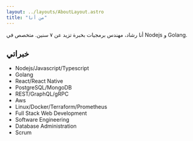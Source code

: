 ```yaml
---
layout: ../layouts/AboutLayout.astro
title: "من أنا"
---
```


أنا رشاد، مهندس برمجيات بخبرة تزيد عن ٧ سنين. متخصص في Nodejs و Golang.

## خبراتي

- Nodejs/Javascript/Typescript
- Golang
- React/React Native
- PostgreSQL/MongoDB
- REST/GraphQL/gRPC
- Aws
- Linux/Docker/Terraform/Prometheus
- Full Stack Web Development
- Software Engineering
- Database Administration
- Scrum
